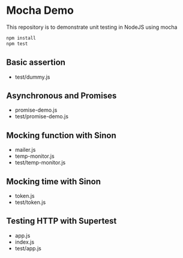 # Mocha Demo
This repository is to demonstrate unit testing in NodeJS using mocha

```sh
npm install
npm test
```

## Basic assertion
- test/dummy.js

## Asynchronous and Promises
- promise-demo.js
- test/promise-demo.js

## Mocking function with Sinon
- mailer.js
- temp-monitor.js
- test/temp-monitor.js

## Mocking time with Sinon
- token.js
- test/token.js

## Testing HTTP with Supertest
- app.js
- index.js
- test/app.js
